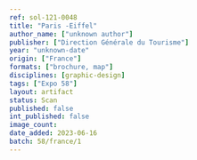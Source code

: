 ```yaml
---
ref: sol-121-0048
title: "Paris -Eiffel"
author_name: ["unknown author"]
publisher: ["Direction Générale du Tourisme"]
year: "unknown-date"
origin: ["France"]
formats: ["brochure, map"]
disciplines: [graphic-design]
tags: ["Expo 58"]
layout: artifact
status: Scan
published: false
int_published: false
image_count:
date_added: 2023-06-16
batch: 58/france/1
---
```


